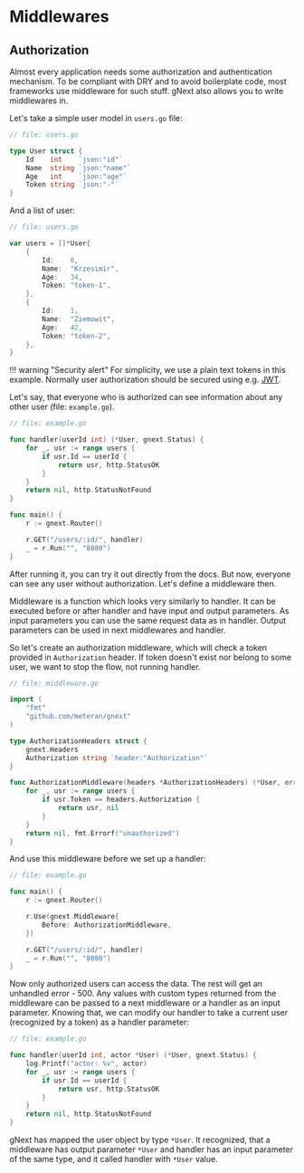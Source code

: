 # Middlewares

## Authorization
Almost every application needs some authorization and authentication mechanism. 
To be compliant with DRY and to avoid boilerplate code, most frameworks use middleware for such stuff.
gNext also allows you to write middlewares in.

Let's take a simple user model in `users.go` file:

```go
// file: users.go

type User struct {
    Id    int    `json:"id"`
    Name  string `json:"name"`
    Age   int    `json:"age"`
    Token string `json:"-"`
}
```

And a list of user:

```go
// file: users.go

var users = []*User{
    {
        Id:    0,
        Name:  "Krzesimir",
        Age:   34,
        Token: "token-1",
    },
    {
        Id:    1,
        Name:  "Ziemowit",
        Age:   42,
        Token: "token-2",
    },
}
```

!!! warning "Security alert"
    For simplicity, we use a plain text tokens in this example. Normally user authorization should be secured using e.g. [JWT](https://github.com/golang-jwt/jwt).

Let's say, that everyone who is authorized can see information about any other user (file: `example.go`).

```go
// file: example.go

func handler(userId int) (*User, gnext.Status) {
	for _, usr := range users {
		if usr.Id == userId {
			return usr, http.StatusOK
		}
	}
	return nil, http.StatusNotFound
}

func main() {
	r := gnext.Router()

	r.GET("/users/:id/", handler)
	_ = r.Run("", "8080")
}
```

After running it, you can try it out directly from the docs. But now, everyone can see any user without authorization.
Let's define a middleware then.

Middleware is a function which looks very similarly to handler. 
It can be executed before or after handler and have input and output parameters. 
As input parameters you can use the same request data as in handler. Output parameters can be used in next middlewares and handler.

So let's create an authorization middleware, which will check a token provided in `Authorization` header. 
If token doesn't exist nor belong to some user, we want to stop the flow, not running handler.  

```go
// file: middleware.go

import (
	"fmt"
	"github.com/meteran/gnext"
)

type AuthorizationHeaders struct {
	gnext.Headers
	Authorization string `header:"Authorization"`
}

func AuthorizationMiddleware(headers *AuthorizationHeaders) (*User, error) {
	for _, usr := range users {
		if usr.Token == headers.Authorization {
			return usr, nil
		}
	}
	return nil, fmt.Errorf("unauthorized")
}
```

And use this middleware before we set up a handler:

```go
// file: example.go

func main() {
	r := gnext.Router()

	r.Use(gnext.Middleware{
		Before: AuthorizationMiddleware,
	})

	r.GET("/users/:id/", handler)
	_ = r.Run("", "8080")
}
```

Now only authorized users can access the data. The rest will get an unhandled error - 500.
Any values with custom types returned from the middleware can be passed to a next middleware or a handler as an input parameter.
Knowing that, we can modify our handler to take a current user (recognized by a token) as a handler parameter:

```go
// file: example.go

func handler(userId int, actor *User) (*User, gnext.Status) {
    log.Printf("actor: %v", actor)
    for _, usr := range users {
        if usr.Id == userId {
            return usr, http.StatusOK
        }
    }
    return nil, http.StatusNotFound
}
```

gNext has mapped the user object by type `*User`. 
It recognized, that a middleware has output parameter `*User` and handler has an input parameter of the same type, and it called handler with `*User` value.

